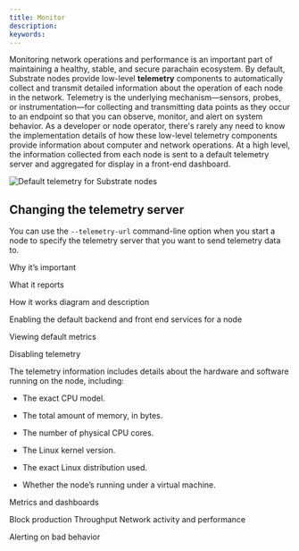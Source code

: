 ```yaml
---
title: Monitor
description:
keywords:
---
```


Monitoring network operations and performance is an important part of maintaining a healthy, stable, and secure parachain ecosystem.
By default, Substrate nodes provide low-level **telemetry** components to automatically collect and transmit detailed information about the operation of each node in the network.
Telemetry is the underlying mechanism—sensors, probes, or instrumentation—for collecting and transmitting data points as they occur to an endpoint so that you can observe, monitor, and alert on system behavior.
As a developer or node operator, there's rarely any need to know the implementation details of how these low-level telemetry components provide information about computer and network operations.
At a high level, the information collected from each node is sent to a default telemetry server and aggregated for display in a front-end dashboard.

![Default telemetry for Substrate nodes](/media/images/docs/telemetry-overview.png)

## Changing the telemetry server

You can use the `--telemetry-url` command-line option when you start a node to specify the telemetry server that you want to send telemetry data to.



Why it’s important 


What it reports


How it works diagram and description 


Enabling the default backend and front end services for a node


Viewing default metrics


Disabling telemetry 



The telemetry information includes details about the hardware and software running on the node, including:

- The exact CPU model.

- The total amount of memory, in bytes.

- The number of physical CPU cores.

- The Linux kernel version.

- The exact Linux distribution used.

- Whether the node’s running under a virtual machine.



Metrics and dashboards

Block production
Throughput
Network activity and performance

Alerting on bad behavior
